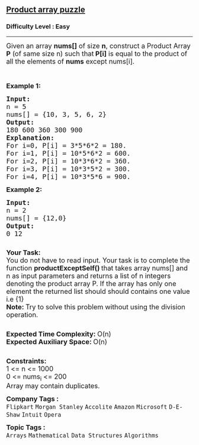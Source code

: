 <h2><a href="https://practice.geeksforgeeks.org/problems/product-array-puzzle4525/1?page=1&category=Arrays,Java&difficulty=Easy&sprint=94ade6723438d94ecf0c00c3937dad55&sortBy=submissions">Product array puzzle</a></h2><h3>Difficulty Level : Easy</h3><hr><div class="problems_problem_content__Xm_eO"><p><span style="font-size:18px">Given an array <strong>nums[]</strong> of size <strong>n</strong>, construct a Product Array <strong>P</strong> (of same size n) such that<strong> P[i]</strong> is equal to the product of all the elements of <strong>nums</strong> except nums[i].</span></p>

<p>&nbsp;</p>

<p><span style="font-size:18px"><strong>Example 1:</strong></span></p>

<pre><span style="font-size:18px"><strong>Input:
</strong>n = 5
nums[] = {10, 3, 5, 6, 2}
<strong>Output:
</strong>180 600 360 300 900<strong>
Explanation: </strong>
For i=0, P[i] = 3*5*6*2 = 180.
For i=1, P[i] = 10*5*6*2 = 600.
For i=2, P[i] = 10*3*6*2 = 360.
For i=3, P[i] = 10*3*5*2 = 300.
For i=4, P[i] = 10*3*5*6 = 900.</span>
</pre>

<p><span style="font-size:18px"><strong>Example 2:</strong></span></p>

<pre><span style="font-size:18px"><strong>Input:
</strong>n = 2
nums[] = {12,0}
<strong>Output:
</strong>0 12</span>

</pre>

<p><span style="font-size:18px"><strong>Your Task:</strong><br>
You do not have to read input. Your task is to complete the function&nbsp;<strong>productExceptSelf() </strong>that takes array nums[] and n&nbsp;as input parameters and returns a list of n&nbsp;integers denoting the product array P.&nbsp;If the array has only one element the returned list should&nbsp;should contains one value i.e {1}</span><br>
<span style="font-size:18px"><strong>Note:&nbsp;</strong>Try to solve this problem without using the division operation.</span><br>
&nbsp;</p>

<p><span style="font-size:18px"><strong>Expected Time Complexity:&nbsp;</strong>O(n)<br>
<strong>Expected Auxiliary Space:&nbsp;</strong>O(n)</span><br>
&nbsp;</p>

<p><span style="font-size:18px"><strong>Constraints:</strong><br>
1 &lt;= n &lt;= 1000<br>
0 &lt;= nums<sub>i</sub> &lt;= 200</span><br>
<span style="font-size:18px">Array&nbsp;may contain duplicates.</span></p>
</div><p><span style=font-size:18px><strong>Company Tags : </strong><br><code>Flipkart</code>&nbsp;<code>Morgan Stanley</code>&nbsp;<code>Accolite</code>&nbsp;<code>Amazon</code>&nbsp;<code>Microsoft</code>&nbsp;<code>D-E-Shaw</code>&nbsp;<code>Intuit</code>&nbsp;<code>Opera</code>&nbsp;<br><p><span style=font-size:18px><strong>Topic Tags : </strong><br><code>Arrays</code>&nbsp;<code>Mathematical</code>&nbsp;<code>Data Structures</code>&nbsp;<code>Algorithms</code>&nbsp;